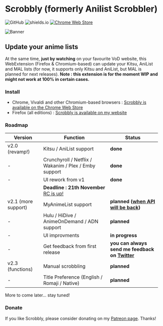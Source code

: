 # Scrobbly (formerly Anilist Scrobbler)

![GitHub](https://img.shields.io/github/license/leonekmi/anilist-scrobbler.svg)
![shields.io](https://img.shields.io/badge/browsers-chromium--based%2C%20firefox-green.svg)
[![Chrome Web Store](https://img.shields.io/chrome-web-store/v/bghcjdikmfopmhpgcocpgfefjppkfjpn.svg)](https://chrome.google.com/webstore/detail/scrobbly/bghcjdikmfopmhpgcocpgfefjppkfjpn)

![Banner](https://scrobbly.leonekmi.fr/banner_github.png)

## Update your anime lists

At the same time, **just by watching** on your favourite VoD website, this WebExtension (Firefox & Chromium-based) can update your Kitsu, AniList and MAL lists (for now, it supports only Kitsu and AniList, but MAL is planned for next releases).
**Note : this extension is for the moment WIP and might not work at 100% in certain cases.**

### Install

- Chrome, Vivaldi and other Chromium-based browsers : [Scrobbly is available on the Chrome Web Store](https://chrome.google.com/webstore/detail/scrobbly/bghcjdikmfopmhpgcocpgfefjppkfjpn)
- Firefox (all editions) : [Scrobbly is available on my website](https://scrobbly.leonekmi.fr/firefox/scrobbly-2.0.0-fx.xpi)

### Roadmap

| Version             | Function                                              | Status                                                                                                     |
|---------------------|-------------------------------------------------------|------------------------------------------------------------------------------------------------------------|
| v2.0 (revamp!)      | Kitsu / AniList support                               | **done**                                                                                                   |
| -                   | Crunchyroll / Netflix / Wakanim / Plex / Emby support | **done**                                                                                                   |
| -                   | UI rework from v1                                     | **done**                                                                                            |
|                     | **Deadline : 21th November** [RC is up!](https://github.com/leonekmi/scrobbly/releases/tag/v2.0-rc1)                          |                                                                                                            |
| v2.1 (more support) | MyAnimeList support                                   | **planned ([when API will be back](https://myanimelist.net/forum/?topicid=1740204&show=400#msg56198138))** |
| -                   | Hulu / HiDive / AnimeOnDemand / ADN support           | **planned**                                                                                                |
| -                   | UI improvments                                        | **in progress**                                                                                            |
| -                   | Get feedback from first release                       | **you can always send me feedback on [Twitter](https://twitter.com/leonekmi)**                             |
| v2.3 (functions)    | Manual scrobbling                                     | **planned**                                                                                                |
| -                   | Title Preference (English / Romaji / Native)          | **planned**                                                                                                |

More to come later... stay tuned!

### Donate

If you like Scrobbly, please consider donating on my [Patreon page](https://patreon.com/leonekmi). Thanks!
